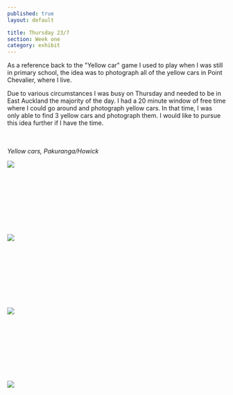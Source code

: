 ```yaml
---
published: true
layout: default

title: Thursday 23/7
section: Week one
category: exhibit
---
```


As a reference back to the "Yellow car" game I used to play when I was still in primary school, the idea was to photograph all of the yellow cars in Point Chevalier, where I live.

Due to various circumstances I was busy on Thursday and needed to be in East Auckland the majority of the day. I had a 20 minute window of free time where I could go around and photograph yellow cars. In that time, I was only able to find 3 yellow cars and photograph them. I would like to pursue this idea further if I have the time.

<br><br>
_Yellow cars, Pakuranga/Howick_

<img src="https://farm1.staticflickr.com/280/19763041138_46008766b6_z_d.jpg">
<br><br>
<br><br>
<br><br>
<br><br>
<br><br>
<img src="https://farm4.staticflickr.com/3698/19763040898_dd6f2232df_z_d.jpg">
<br><br>
<br><br>
<br><br>
<br><br>
<br><br>
<img src="https://farm1.staticflickr.com/532/19956235331_aba0c69fd1_z_d.jpg">
<br><br>
<br><br>
<br><br>
<br><br>
<br><br>
<img src="https://farm1.staticflickr.com/530/19951076375_46db0ed168_z_d.jpg">
<br><br>
<br><br>
<br><br>
<br><br>
<br><br>

